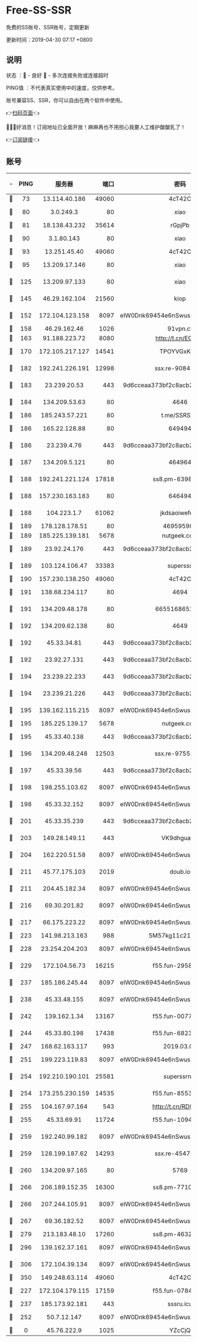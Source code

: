 # Free-SS-SSR

免费的SS账号、SSR账号，定期更新

更新时间：2019-04-30 07:17 +0800

## 说明

状态     ：🙂 - 良好 🙁 - 多次连接失败或连接超时

PING值   ：不代表真实使用中的速度，仅供参考。

账号兼容SS、SSR，你可以自由在两个软件中使用。

👉[扫码页面](https://liesauer.github.io/Free-SS-SSR/)👈

🎉🎉🎉好消息！订阅地址已全面开放！麻麻再也不用担心我要人工维护酸酸乳了！

👉[订阅链接](https://www.liesauer.net/yogurt/subscribe?ACCESS_TOKEN=DAYxR3mMaZAsaqUb)👈

## 账号

|-|PING|服务器|端口|密码|加密方式|区域|
|:----:|:----:|:-----:|-----:|:----:|:----:|:----:|
|🙂|73|13.114.40.186|49060|4cT42C|chacha20|JP|
|🙂|80|3.0.249.3|80|xiao|aes-128-ctr|SG|
|🙂|81|18.138.43.232|35614|rGpjPb|rc4-md5|SG|
|🙂|90|3.1.80.143|80|xiao|aes-128-ctr|SG|
|🙂|93|13.251.45.40|49060|4cT42C|chacha20|SG|
|🙂|95|13.209.17.146|80|xiao|aes-128-ctr|KR|
|🙂|125|13.209.97.133|80|xiao|aes-128-ctr|KR|
|🙂|145|46.29.162.104|21560|kiop|aes-128-ctr|RU|
|🙂|152|172.104.123.158|8097|eIW0Dnk69454e6nSwuspv9DmS201tQ0D|aes-256-cfb|JP|
|🙂|158|46.29.162.46|1026|91vpn.cf|rc4-md5|RU|
|🙂|163|91.188.223.72|8080|http://t.cn/EGJIyrl|rc4-md5|RU|
|🙂|170|172.105.217.127|14541|TPOYVGxKglpi|aes-256-cfb|JP|
|🙂|182|192.241.226.191|12998|ssx.re-90845753|aes-256-cfb|US|
|🙂|183|23.239.20.53|443|9d6cceaa373bf2c8acb22e60b6a58be6|aes-256-cfb|US|
|🙂|184|134.209.53.63|80|4646|aes-256-cfb|US|
|🙂|186|185.243.57.221|80|t.me/SSRSUB|rc4-md5|US|
|🙂|186|165.22.128.88|80|649494|aes-256-cfb|US|
|🙂|186|23.239.4.76|443|9d6cceaa373bf2c8acb22e60b6a58be6|aes-256-cfb|US|
|🙂|187|134.209.5.121|80|464964|aes-256-cfb|US|
|🙂|188|192.241.221.124|17818|ss8.pm-63987306|aes-256-cfb|US|
|🙂|188|157.230.163.183|80|646494|aes-256-cfb|US|
|🙂|188|104.223.1.7|61062|jkdsaoiwefdsa|aes-256-cfb|US|
|🙂|189|178.128.178.51|80|469595985|chacha20|US|
|🙂|189|185.225.139.181|5678|nutgeek.com|rc4-md5|US|
|🙂|189|23.92.24.176|443|9d6cceaa373bf2c8acb22e60b6a58be6|aes-256-cfb|US|
|🙂|189|103.124.106.47|33383|supersss|aes-256-cfb|CN|
|🙂|190|157.230.138.250|49060|4cT42C|chacha20|US|
|🙂|191|138.68.234.117|80|4694|aes-256-cfb|US|
|🙂|191|134.209.48.178|80|6655168651651|aes-256-cfb|US|
|🙂|192|134.209.62.138|80|4649|aes-256-cfb|US|
|🙂|192|45.33.34.81|443|9d6cceaa373bf2c8acb22e60b6a58be6|aes-256-cfb|US|
|🙂|192|23.92.27.131|443|9d6cceaa373bf2c8acb22e60b6a58be6|aes-256-cfb|US|
|🙂|194|23.239.22.233|443|9d6cceaa373bf2c8acb22e60b6a58be6|aes-256-cfb|US|
|🙂|194|23.239.21.226|443|9d6cceaa373bf2c8acb22e60b6a58be6|aes-256-cfb|US|
|🙂|195|139.162.115.215|8097|eIW0Dnk69454e6nSwuspv9DmS201tQ0D|aes-256-cfb|JP|
|🙂|195|185.225.139.17|5678|nutgeek.com|rc4-md5|US|
|🙂|195|45.33.40.138|443|9d6cceaa373bf2c8acb22e60b6a58be6|aes-256-cfb|US|
|🙂|196|134.209.48.248|12503|ssx.re-97553367|aes-256-cfb|US|
|🙂|197|45.33.39.56|443|9d6cceaa373bf2c8acb22e60b6a58be6|aes-256-cfb|US|
|🙂|198|198.255.103.62|8097|eIW0Dnk69454e6nSwuspv9DmS201tQ0D|aes-256-cfb|US|
|🙂|198|45.33.32.152|8097|eIW0Dnk69454e6nSwuspv9DmS201tQ0D|aes-256-cfb|US|
|🙂|201|45.33.35.239|443|9d6cceaa373bf2c8acb22e60b6a58be6|aes-256-cfb|US|
|🙂|203|149.28.149.11|443|VK9dhgualsL|aes-256-cfb|SG|
|🙂|204|162.220.51.58|8097|eIW0Dnk69454e6nSwuspv9DmS201tQ0D|aes-256-cfb|US|
|🙂|211|45.77.175.103|2019|doub.io|aes-128-ctr|SG|
|🙂|211|204.45.182.34|8097|eIW0Dnk69454e6nSwuspv9DmS201tQ0D|aes-256-cfb|US|
|🙂|216|69.30.201.82|8097|eIW0Dnk69454e6nSwuspv9DmS201tQ0D|aes-256-cfb|US|
|🙂|217|66.175.223.22|8097|eIW0Dnk69454e6nSwuspv9DmS201tQ0D|aes-256-cfb|US|
|🙂|223|141.98.213.163|988|5M57kg11c214qDmK|chacha20|KR|
|🙂|228|23.254.204.203|8097|eIW0Dnk69454e6nSwuspv9DmS201tQ0D|aes-256-cfb|US|
|🙂|229|172.104.56.73|16215|f55.fun-29588702|aes-256-cfb|SG|
|🙂|237|185.186.245.44|8097|eIW0Dnk69454e6nSwuspv9DmS201tQ0D|aes-256-cfb|NL|
|🙂|238|45.33.48.155|8097|eIW0Dnk69454e6nSwuspv9DmS201tQ0D|aes-256-cfb|US|
|🙂|242|139.162.1.34|13167|f55.fun-00774341|aes-256-cfb|SG|
|🙂|244|45.33.80.198|17438|f55.fun-68234149|aes-256-cfb|US|
|🙂|247|168.62.163.117|993|2019.03.07|rc4-md5|US|
|🙂|251|199.223.119.83|8097|eIW0Dnk69454e6nSwuspv9DmS201tQ0D|aes-256-cfb|US|
|🙂|254|192.210.190.101|25581|superssrnet|aes-256-cfb|US|
|🙂|254|173.255.230.159|14535|f55.fun-85534519|aes-256-cfb|US|
|🙂|255|104.167.97.164|543|http://t.cn/RD0D7sx|rc4-md5|CA|
|🙂|255|45.33.69.91|11724|f55.fun-10949941|aes-256-cfb|US|
|🙂|259|192.240.99.182|8097|eIW0Dnk69454e6nSwuspv9DmS201tQ0D|aes-256-cfb|US|
|🙂|259|128.199.187.62|14293|ssx.re-45475612|aes-256-cfb|SG|
|🙂|260|134.209.97.165|80|5769|aes-256-cfb|SG|
|🙂|266|206.189.152.35|16300|ss8.pm-77107958|aes-256-cfb|SG|
|🙂|266|207.244.105.91|8097|eIW0Dnk69454e6nSwuspv9DmS201tQ0D|aes-256-cfb|US|
|🙂|267|69.36.182.52|8097|eIW0Dnk69454e6nSwuspv9DmS201tQ0D|aes-256-cfb|US|
|🙂|279|213.183.48.10|17260|ss8.pm-46326435|rc4-md5|RU|
|🙂|296|139.162.37.161|8097|eIW0Dnk69454e6nSwuspv9DmS201tQ0D|aes-256-cfb|SG|
|🙂|306|172.104.39.134|8097|eIW0Dnk69454e6nSwuspv9DmS201tQ0D|aes-256-cfb|SG|
|🙂|350|149.248.63.114|49060|4cT42C|chacha20|CA|
|🙂|227|172.104.179.115|17159|f55.fun-07841721|aes-256-cfb|SG|
|🙂|237|185.173.92.181|443|sssru.icu|rc4-md5|RU|
|🙁|252|50.7.12.147|8097|eIW0Dnk69454e6nSwuspv9DmS201tQ0D|aes-256-cfb|US|
|🙁|0|45.76.222.9|1025|YZcCjQ|rc4-md5|JP|
